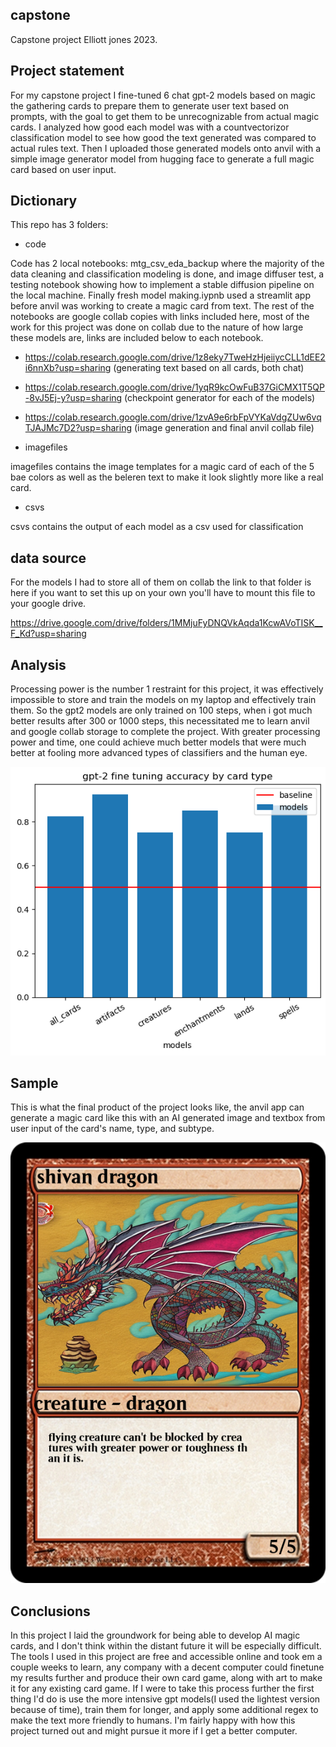 ## capstone ##
Capstone project Elliott jones 2023.

## Project statement ##
For my capstone project I fine-tuned 6 chat gpt-2 models based on magic the gathering cards to prepare them to generate user text based on prompts, with the goal to get them to be unrecognizable from actual magic cards.
I analyzed how good each model was with a countvectorizor classification model to see how good the text generated was compared to actual rules text.
Then I uploaded those generated models onto anvil with a simple image generator model from hugging face to generate a full magic card based on user input.


## Dictionary ##
This repo has 3 folders:
* code

Code has 2 local notebooks: mtg_csv_eda_backup where the majority of the data cleaning and classification modeling is done, and image diffuser test, a testing notebook showing how to implement a stable diffusion pipeline on the local machine. Finally fresh model making.iypnb used a streamlit app before anvil was working to create a magic card from text. The rest of the notebooks are google collab copies with links included here, most of the work for this project was done on collab due to the nature of how large these models are, links are included below to each notebook.

* https://colab.research.google.com/drive/1z8eky7TweHzHjeiiycCLL1dEE2i6nnXb?usp=sharing (generating text based on all cards, both chat)
* https://colab.research.google.com/drive/1yqR9kcOwFuB37GiCMX1T5QP-8vJ5Ej-y?usp=sharing (checkpoint generator for each of the models)
* https://colab.research.google.com/drive/1zvA9e6rbFpVYKaVdgZUw6vqTJAJMc7D2?usp=sharing (image generation and final anvil collab file)
 
* imagefiles

imagefiles contains the image templates for a magic card of each of the 5 bae colors as well as the beleren text to make it look slightly more like a real card.
* csvs

csvs contains the output of each model as a csv used for classification

## data source ##
For the models I had to store all of them on collab the link to that folder is here if you want to set this up on your own you'll have to mount this file to your google drive.

https://drive.google.com/drive/folders/1MMjuFyDNQVkAqda1KcwAVoTISK__F_Kd?usp=sharing 


## Analysis ## 

Processing power is the number 1 restraint for this project, it was effectively impossible to store and train the models on my laptop and effectively train them.
So the gpt2 models are only trained on 100 steps, when i got much better results after 300 or 1000 steps, this necessitated me to learn anvil and google collab storage to complete the project.
With greater processing power and time, one could achieve much better models that were much better at fooling more advanced types of classifiers and the human eye.

![Models](imagefiles\models-baseline.png)



## Sample ##

This is what the final product of the project looks like, the anvil app can generate a magic card like this with an AI generated image and textbox from user input of the card's name, type, and subtype.

![Alt text](imagefiles/shivan_dragon_sample_card.png)


## Conclusions ##

In this project I laid the groundwork for being able to develop AI magic cards, and I don't think within the distant future it will be especially difficult. 
The tools I used in this project are free and accessible online and took em a couple weeks to learn, any company with a decent computer could finetune my results further and produce their own card game,
along with art to make it for any existing card game. If I were to take this process further the first thing I'd do is use the more intensive gpt models(I used the lightest version because of time), train them for longer, and apply some additional regex to make the text more friendly to humans. I'm fairly happy with how this project turned out and might pursue it more if I get a better computer.
